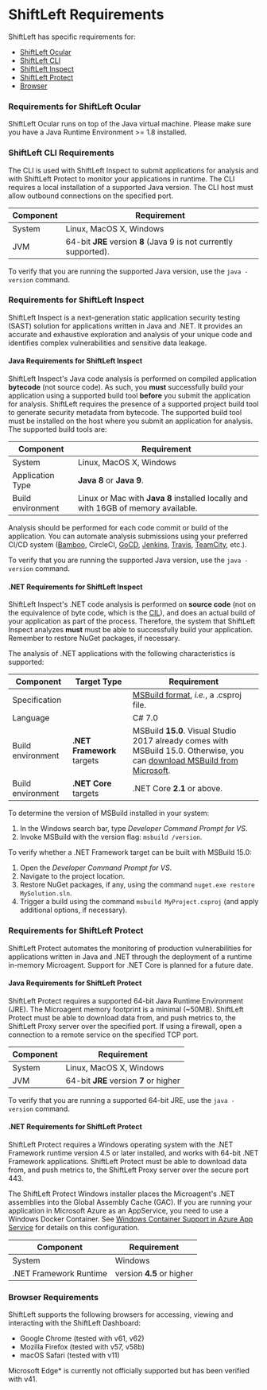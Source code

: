 # ShiftLeft Requirements

ShiftLeft has specific requirements for:
* [ShiftLeft Ocular](#requirements-for-shiftleft-ocular)
* [ShiftLeft CLI](#shiftleft-cli-requirements)
* [ShiftLeft Inspect](#requirements-for-shiftleft-inspect)
* [ShiftLeft Protect](#requirements-for-shiftleft-protect)
* [Browser](#browser-requirements)

### Requirements for ShiftLeft Ocular

ShiftLeft Ocular runs on top of the Java virtual machine. Please make sure you have a Java Runtime Environment >= 1.8 installed.

### ShiftLeft CLI Requirements

The CLI is used with ShiftLeft Inspect to submit applications for analysis and with ShiftLeft Protect to monitor your applications in runtime. The CLI requires a local installation of a supported Java version. The CLI host must allow outbound connections on the specified port.

Component | Requirement
--- | ---
System | Linux, MacOS X, Windows
JVM | 64-bit **JRE** version **8** (Java 9 is not currently supported). 

To verify that you are running the supported Java version, use the `java -version` command.

### Requirements for ShiftLeft Inspect

ShiftLeft Inspect is a next-generation static application security testing (SAST) solution for applications written in Java and .NET. It provides an accurate and exhaustive exploration and analysis of your unique code and identifies complex vulnerabilities and sensitive data leakage.

#### Java Requirements for ShiftLeft Inspect

ShiftLeft Inspect's Java code analysis is performed on compiled application **bytecode** (not source code). As such, you **must** successfully build your application using a supported build tool **before** you submit the application for analysis. ShiftLeft requires the presence of a supported project build tool to generate security metadata from bytecode. The supported build tool must be installed on the host where you submit an application for analysis. The supported build tools are:

Component | Requirement
--- | ---
System | Linux, MacOS X, Windows
Application Type | **Java 8** or **Java 9**. 
Build environment | Linux or Mac with **Java 8** installed locally and with 16GB of memory available.

Analysis should be performed for each code commit or build of the application. You can automate analysis submissions using your preferred CI/CD system ([Bamboo](../using-inspect-protect/integrating-with-shiftleft/integrating-bamboo-builds.md), CircleCI, [GoCD](../using-inspect-protect/integrating-with-shiftleft/integrating-gocd-builds.md), [Jenkins](../using-inspect-protect/integrating-with-shiftleft/integrating-jenkins-builds/integrating-jenkins-builds.md), [Travis](../using-inspect-protect/integrating-with-shiftleft/integrating-travis-builds.md), [TeamCity](../using-inspect-protect/integrating-with-shiftleft/integrating-teamcity-builds.md), etc.).

To verify that you are running the supported Java version, use the `java -version` command.

#### .NET Requirements for ShiftLeft Inspect

ShiftLeft Inspect's .NET code analysis is performed on **source code** (not on the equivalence of byte code, which is the [CIL](https://en.wikipedia.org/wiki/Common_Intermediate_Language)), and does an actual build of your application as part of the process. Therefore, the system that ShiftLeft Inspect analyzes **must** must be able to successfully build your  application. Remember to restore NuGet packages, if necessary.

The analysis of .NET applications with the following characteristics is supported:

Component | Target Type | Requirement
--- | --- | ---
Specification | | [MSBuild format](https://docs.microsoft.com/en-us/visualstudio/msbuild/msbuild?view=vs-2017), *i.e.*, a .csproj file.
Language | | C# 7.0
Build environment | **.NET Framework** targets | MSBuild **15.0**. Visual Studio 2017 already comes with MSBuild 15.0. Otherwise, you can [download MSBuild from Microsoft](https://visualstudio.microsoft.com/thank-you-downloading-visual-studio/?sku=BuildTools&rel=15).
Build environment | **.NET Core** targets | .NET Core **2.1** or above.

To determine the version of MSBuild installed in your system:

1. In the Windows search bar, type *Developer Command Prompt for VS*.
2. Invoke MSBuild with the version flag: `msbuild /version`.

To verify whether a .NET Framework target can be built with MSBuild 15.0:

1. Open the *Developer Command Prompt for VS*.
2. Navigate to the project location.
3. Restore NuGet packages, if any, using the command `nuget.exe restore MySolution.sln`.
3. Trigger a build using the command `msbuild MyProject.csproj` (and apply additional options, if necessary).

### Requirements for ShiftLeft Protect

ShiftLeft Protect automates the monitoring of production vulnerabilities for applications written in Java and .NET through the deployment of a runtime in-memory Microagent. Support for .NET Core is planned for a future date.

#### Java Requirements for ShiftLeft Protect

ShiftLeft Protect requires a supported 64-bit Java Runtime Environment (JRE). The Microagent memory footprint is a minimal (~50MB). ShiftLeft Protect must be able to download data from, and push metrics to, the ShiftLeft Proxy server over the specified port. If using a firewall, open a connection to a remote service on the specified TCP port.

Component | Requirement
--- | ---
System | Linux, MacOS X, Windows
JVM | 64-bit **JRE** version **7** or higher

To verify that you are running a supported 64-bit JRE, use the `java -version` command.

#### .NET Requirements for ShiftLeft Protect

ShiftLeft Protect requires a Windows operating system with the .NET Framework runtime version 4.5 or later installed, and  works with 64-bit .NET Framework applications. ShiftLeft Protect must be able to download data from, and push metrics to, the ShiftLeft Proxy server over the secure port 443.

The ShiftLeft Protect Windows installer places the Microagent's .NET assemblies into the Global Assembly Cache (GAC). If you are running your application in Microsoft Azure as an AppService, you need to use a Windows Docker Container. See [Windows Container Support in Azure App Service](https://azure.microsoft.com/en-us/blog/announcing-the-public-preview-of-windows-container-support-in-azure-app-service/) for details on this configuration.

Component | Requirement
--- | ---
System | Windows
.NET Framework Runtime | version **4.5** or higher

### Browser Requirements

ShiftLeft supports the following browsers for accessing, viewing and interacting with the ShiftLeft Dashboard:

- Google Chrome (tested with v61, v62)
- Mozilla Firefox (tested with v57, v58b)
- macOS Safari (tested with v11)

Microsoft Edge* is currently not officially supported but has been verified with v41.
